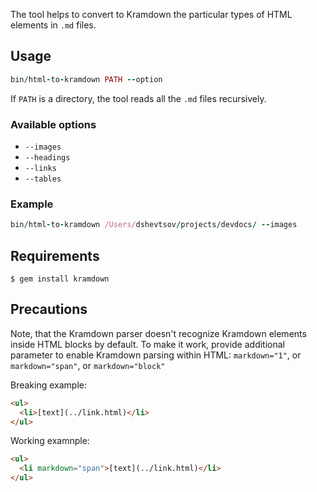 The tool helps to convert to Kramdown the particular types of HTML elements in `.md` files.

## Usage

```ruby
bin/html-to-kramdown PATH --option
```

If `PATH` is a directory, the tool reads all the `.md` files recursively.

### Available options

- `--images`
- `--headings`
- `--links`
- `--tables`

### Example

```ruby
bin/html-to-kramdown /Users/dshevtsov/projects/devdocs/ --images
```

## Requirements

```
$ gem install kramdown
```

## Precautions

Note, that the Kramdown parser doesn't recognize Kramdown elements inside HTML blocks by default.
To make it work, provide additional parameter to enable Kramdown parsing within HTML: `markdown="1"`, or `markdown="span"`, or `markdown="block"`

Breaking example:
```html
<ul>
  <li>[text](../link.html)</li>
</ul>
```

Working examnple:
```html
<ul>
  <li markdown="span">[text](../link.html)</li>
</ul>
```
